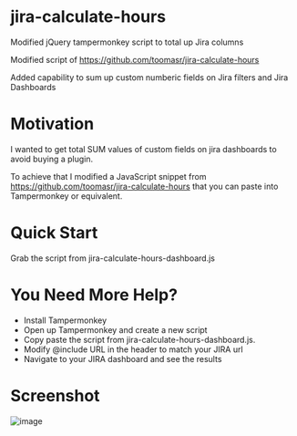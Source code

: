 # jira-calculate-hours
Modified jQuery tampermonkey script to total up Jira columns

Modified script of https://github.com/toomasr/jira-calculate-hours

Added capability to sum up custom numberic fields on Jira filters and Jira Dashboards

# Motivation
I wanted to get total SUM values of custom fields on jira dashboards to avoid buying a plugin.

To achieve that I modified a JavaScript snippet from https://github.com/toomasr/jira-calculate-hours that you can paste into Tampermonkey or equivalent.

# Quick Start
Grab the script from jira-calculate-hours-dashboard.js

# You Need More Help?
* Install Tampermonkey
* Open up Tampermonkey and create a new script
* Copy paste the script from jira-calculate-hours-dashboard.js.
* Modify @include URL in the header to match your JIRA url
* Navigate to your JIRA dashboard and see the results

# Screenshot
![image](https://user-images.githubusercontent.com/32743781/166893497-f8a8aef4-c27f-40c3-93b1-25a540303a57.png)
